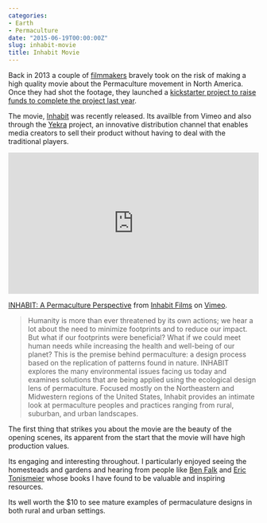 ```yaml
---
categories:
- Earth
- Permaculture
date: "2015-06-19T00:00:00Z"
slug: inhabit-movie
title: Inhabit Movie
---
```

Back in 2013 a couple of [filmmakers][1] bravely took on the risk of making a high quality movie about the Permaculture movement in North America. Once they had shot the footage, they launched a [kickstarter project to raise funds to complete the project last year][2].
<!--read_more-->
The movie, [Inhabit][3] was recently released. Its availble from Vimeo and also through the [Yekra][4] project, an innovative distribution channel that enables media creators to sell their product without having to deal with the traditional players.

<div style="padding:56.25% 0 0 0;position:relative;"><iframe src="https://player.vimeo.com/video/93538443?h=335d83b143" style="position:absolute;top:0;left:0;width:100%;height:100%;" frameborder="0" allow="autoplay; fullscreen; picture-in-picture" allowfullscreen></iframe></div><script type="text/javascript" nonce="adec8b50b5c649109a494fbec7a" src="//local.adguard.org?ts=1709269102477&amp;type=content-script&amp;dmn=vimeo.com&amp;app=com.apple.Safari&amp;css=3&amp;js=1&amp;rel=1&amp;rji=1&amp;sbe=1&amp;stealth=1&amp;uag="></script>
<script type="text/javascript" nonce="adec8b50b5c649109a494fbec7a" src="//local.adguard.org?ts=1709269102477&amp;name=AdGuard%20Assistant%20%28Beta%29&amp;name=Web%20of%20Trust%20%28Beta%29&amp;name=AdGuard%20Extra%20%28Beta%29&amp;type=user-script"></script><script src="https://player.vimeo.com/api/player.js"></script>
<p><a href="https://vimeo.com/93538443">INHABIT: A Permaculture Perspective</a> from <a href="https://vimeo.com/inhabitfilms">Inhabit Films</a> on <a href="https://vimeo.com">Vimeo</a>.</p>

> Humanity is more than ever threatened by its own actions; we hear a lot about the need to minimize footprints and to reduce our impact. But what if our footprints were beneficial? What if we could meet human needs while increasing the health and well-being of our planet? This is the premise behind permaculture: a design process based on the replication of patterns found in nature. INHABIT explores the many environmental issues facing us today and examines solutions that are being applied using the ecological design lens of permaculture. Focused mostly on the Northeastern and Midwestern regions of the United States, Inhabit provides an intimate look at permaculture peoples and practices ranging from rural, suburban, and urban landscapes.

The first thing that strikes you about the movie are the beauty of the opening scenes, its apparent from the start that the movie will have high production values.

Its engaging and interesting throughout. I particularly enjoyed seeing the homesteads and gardens and hearing from people like [Ben Falk][5] and [Eric Tonismeier][6] whose books I have found to be valuable and inspiring resources.

Its well worth the $10 to see mature examples of permaculature designs in both rural and urban settings.


[1]:	http://inhabitfilm.com/partners/
[2]:	http://permaculturenews.org/2014/05/02/inhabit-permaculture-perspective/ "Inhabit story at Permaculture News"
[3]:	https://twitter.com/inhabitfilm
[4]:	https://www.yekra.com "Yekra"
[5]:	http://www.wholesystemsdesign.com/resilient-farm-homestead-book/ "Resilient Farm and Homestead Book"
[6]:	http://www.perennialsolutions.org/paradise-lot-two-plant-geeks-one-tenth-of-an-acre-and-the-making-of-an-edible-garden-oasis-in-the-city "Paradise Lot Book"
